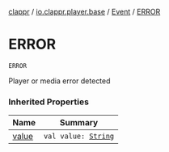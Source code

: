 [clappr](../../index.md) / [io.clappr.player.base](../index.md) / [Event](index.md) / [ERROR](.)

# ERROR

`ERROR`

Player or media error detected

### Inherited Properties

| Name | Summary |
|---|---|
| [value](value.md) | `val value: `[`String`](https://kotlinlang.org/api/latest/jvm/stdlib/kotlin/-string/index.html) |

